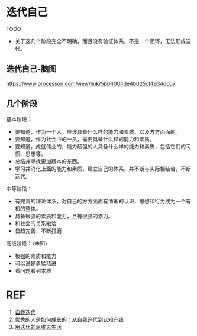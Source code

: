 # 迭代自己

TODO

- 关于这几个阶段完全不明确，而且没有验证体系，不是一个闭环，无法形成迭代。



## 迭代自己-脑图

https://www.processon.com/view/link/5b64004de4b025cf4934dc07


## 几个阶段

基本阶段：

  * 要知道，作为一个人，应该具备什么样的能力和素质，以及方方面面的。
  * 要知道，作为社会中的一员，需要具备什么样的能力和素质。
  * 要知道，成就伟业的，能力超强的人具备什么样的能力和素质，包括它们的习惯、思想等。
  * 总结并寻找更加跟本的东西。
  * 学习并消化上面的能力和素质，建立自己的体系。并不断与实际相结合，不断迭代。

中等阶段：

  * 有完善的理论体系，对自己的方方面面有清晰的认识，思想和行为成为一个有机的整体。
  * 具备很强的素质和能力，且有很强的潜力。
  * 和社会的关系融洽
  * 日趋完善，不断打磨


高级阶段：（未知）

  * 极强的素质和能力
  * 可以说是勇猛精进
  * 看问题看到本质



# REF

1. [自我迭代](https://www.jianshu.com/p/af1c6524ef4f)
2. [优秀的人是如何成长的：从自我迭代到认知升级](http://www.jiemian.com/article/1352180.html)
3. [用迭代的思维去生活](https://www.jianshu.com/p/e3b229d412ff)

